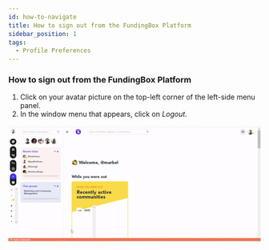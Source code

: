 ```yaml
---
id: how-to-navigate
title: How to sign out from the FundingBox Platform
sidebar_position: 1
tags:
  - Profile Preferences
---
```


### **How to sign out from the FundingBox Platform**



1. Click on your avatar picture on the top-left corner of the left-side menu panel.
2. In the window menu that appears, click on _Logout_.


![alt_text](https://github.com/Cores-ts/fundingbox.spaces.faqs/blob/87bedccdb616595dca45e8b830f9a097d1c92d45/assets/2.How-to-sign-out-from-the-FundingBox-platform.gif)
